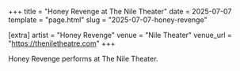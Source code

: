 +++
title = "Honey Revenge at The Nile Theater"
date = 2025-07-07
template = "page.html"
slug = "2025-07-07-honey-revenge"

[extra]
artist = "Honey Revenge"
venue = "Nile Theater"
venue_url = "https://theniletheatre.com"
+++

Honey Revenge performs at The Nile Theater.
